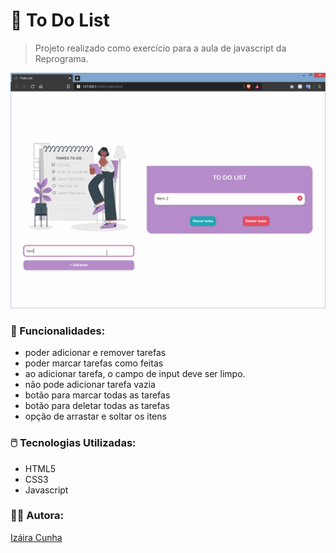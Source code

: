 # :bookmark_tabs: To Do List
> Projeto realizado como exercício para a aula de javascript da Reprograma.

![](./images/demo.gif)

### :memo: Funcionalidades: 
- poder adicionar e remover tarefas
- poder marcar tarefas como feitas
- ao adicionar tarefa, o campo de input deve ser limpo.
- não pode adicionar tarefa vazia
- botão para marcar todas as tarefas
- botão para deletar todas as tarefas
- opção de arrastar e soltar os itens

### :computer_mouse: Tecnologias Utilizadas:
* HTML5
* CSS3
* Javascript

### :woman_technologist: Autora:
[Izáira Cunha](https://www.linkedin.com/in/izairacs/)
